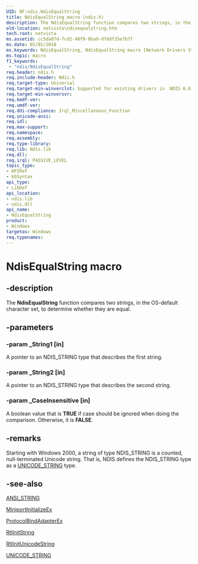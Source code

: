 ```yaml
---
UID: NF:ndis.NdisEqualString
title: NdisEqualString macro (ndis.h)
description: The NdisEqualString function compares two strings, in the OS-default character set, to determine whether they are equal.
old-location: netvista\ndisequalstring.htm
tech.root: netvista
ms.assetid: cc5da07d-fcd2-40f9-8ba9-d7ddf35e7b7f
ms.date: 05/02/2018
ms.keywords: NdisEqualString, NdisEqualString macro [Network Drivers Starting with Windows Vista], ndis/NdisEqualString, ndis_string_ref_31191521-4693-40f9-a6e7-0c9b09bc6298.xml, netvista.ndisequalstring
ms.topic: macro
f1_keywords:
 - "ndis/NdisEqualString"
req.header: ndis.h
req.include-header: Ndis.h
req.target-type: Universal
req.target-min-winverclnt: Supported for existing drivers in  NDIS 6.0 and later, but new drivers should use RtlEqualUnicodeString instead.
req.target-min-winversvr: 
req.kmdf-ver: 
req.umdf-ver: 
req.ddi-compliance: Irql_Miscellaneous_Function
req.unicode-ansi: 
req.idl: 
req.max-support: 
req.namespace: 
req.assembly: 
req.type-library: 
req.lib: Ndis.lib
req.dll: 
req.irql: PASSIVE_LEVEL
topic_type:
- APIRef
- kbSyntax
api_type:
- LibDef
api_location:
- ndis.lib
- ndis.dll
api_name:
- NdisEqualString
product:
- Windows
targetos: Windows
req.typenames: 
---
```


# NdisEqualString macro


## -description


The 
  <b>NdisEqualString</b> function compares two strings, in the OS-default character set, to determine whether
  they are equal.


## -parameters




### -param _String1 [in]

A pointer to an NDIS_STRING type that describes the first string.


### -param _String2 [in]

A pointer to an NDIS_STRING type that describes the second string.


### -param _CaseInsensitive [in]

A boolean value that is <b>TRUE</b> if case should be ignored when doing the comparison. Otherwise, it is
     <b>FALSE</b>.


## -remarks



Starting with Windows 2000, a string of type NDIS_STRING is a counted, null-terminated Unicode string.
    That is, NDIS defines the NDIS_STRING type as a 
    <a href="https://docs.microsoft.com/windows/desktop/api/ntdef/ns-ntdef-_unicode_string">UNICODE_STRING</a> type.




## -see-also




<a href="https://docs.microsoft.com/windows/desktop/api/ntdef/ns-ntdef-_string">ANSI_STRING</a>



<a href="https://docs.microsoft.com/windows-hardware/drivers/ddi/content/ndis/nc-ndis-miniport_initialize">MiniportInitializeEx</a>



<a href="https://docs.microsoft.com/windows-hardware/drivers/ddi/content/ndis/nc-ndis-protocol_bind_adapter_ex">ProtocolBindAdapterEx</a>



<a href="https://docs.microsoft.com/windows-hardware/drivers/ddi/content/wdm/nf-wdm-rtlinitstring">RtlInitString</a>



<a href="https://docs.microsoft.com/windows-hardware/drivers/ddi/content/wdm/nf-wdm-rtlinitunicodestring">RtlInitUnicodeString</a>



<a href="https://docs.microsoft.com/windows/desktop/api/ntdef/ns-ntdef-_unicode_string">UNICODE_STRING</a>
 

 

